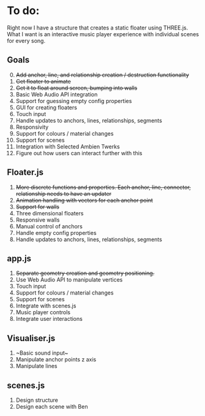 # To do:

Right now I have a structure that creates a static floater using THREE.js. What I want is an interactive music player experience with individual scenes for every song.

## Goals
0. ~~Add anchor, line, and relationship creation / destruction functionality~~
1. ~~Get floater to animate~~
2. ~~Get it to float around screen, bumping into walls~~
3. Basic Web Audio API integration
4. Support for guessing empty config properties
5. GUI for creating floaters
6. Touch input
7. Handle updates to anchors, lines, relationships, segments
8. Responsivity
9. Support for colours / material changes
10. Support for scenes
11. Integration with Selected Ambien Twerks
12. Figure out how users can interact further with this

## Floater.js
1. ~~More discrete functions and properties. Each anchor, line, connector, relationship needs to have an updater~~
2. ~~Animation handling with vectors for each anchor point~~
3. ~~Support for walls~~
4. Three dimensional floaters
5. Responsive walls
6. Manual control of anchors
7. Handle empty config properties
8. Handle updates to anchors, lines, relationships, segments

## app.js
1. ~~Separate geometry creation and geometry positioning.~~
2. Use Web Audio API to manipulate vertices
3. Touch input
4. Support for colours / material changes
5. Support for scenes
6. Integrate with scenes.js
7. Music player controls
8. Integrate user interactions

## Visualiser.js
1. ~Basic sound input~
2. Manipulate anchor points z axis
3. Manipulate lines

## scenes.js
1. Design structure
2. Design each scene with Ben
